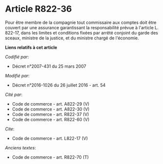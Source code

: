 # Article R822-36

Pour être membre de la compagnie tout commissaire aux comptes doit être couvert par une assurance garantissant la
responsabilité prévue à l'article L. 822-17, dans les limites et conditions fixées par arrêté conjoint du garde des sceaux,
ministre de la justice, et du ministre chargé de l'économie.

**Liens relatifs à cet article**

_Codifié par_:

  - Décret n°2007-431 du 25 mars 2007

_Modifié par_:

  - Décret n°2016-1026 du 26 juillet 2016 - art. 54

_Cité par_:

  - Code de commerce - art. A822-29 (V)
  - Code de commerce - art. A822-30 (V)
  - Code de commerce - art. R822-37 (V)
  - Code de commerce - art. R822-60 (V)

_Cite_:

  - Code de commerce - art. L822-17 (V)

_Anciens textes_:

  - Code de commerce - art. R822-70 (T)
